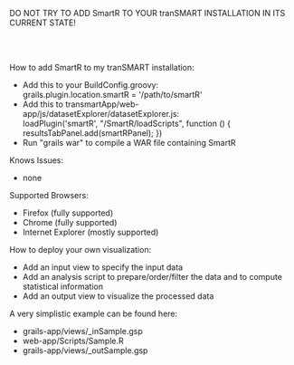 DO NOT TRY TO ADD SmartR TO YOUR tranSMART INSTALLATION IN ITS CURRENT STATE!<br/>

<br/>
<br/>

How to add SmartR to my tranSMART installation:
- Add this to your BuildConfig.groovy:  
  grails.plugin.location.smartR = '/path/to/smartR' 
- Add this to transmartApp/web-app/js/datasetExplorer/datasetExplorer.js:<br/>
  loadPlugin('smartR', "/SmartR/loadScripts", function () { resultsTabPanel.add(smartRPanel); })
- Run "grails war" to compile a WAR file containing SmartR

Knows Issues:
- none

Supported Browsers:
- Firefox (fully supported)
- Chrome (fully supported)
- Internet Explorer (mostly supported)
 
How to deploy your own visualization:
- Add an input view to specify the input data
- Add an analysis script to prepare/order/filter the data and to compute statistical information
- Add an output view to visualize the processed data

A very simplistic example can be found here:
- grails-app/views/_inSample.gsp
- web-app/Scripts/Sample.R
- grails-app/views/_outSample.gsp

